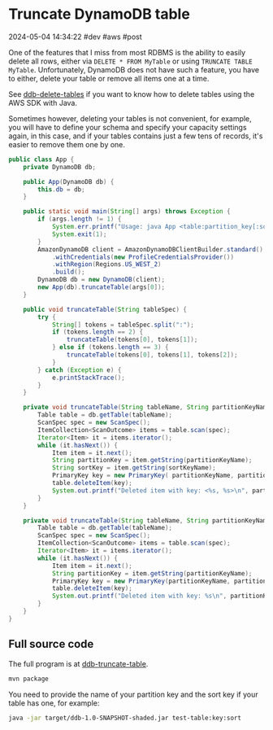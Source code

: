 # Truncate DynamoDB table
2024-05-04 14:34:22 #dev #aws #post

One of the features that I miss from most RDBMS is the ability to easily delete all rows, either via `DELETE * FROM MyTable` or using `TRUNCATE TABLE MyTable`. Unfortunately, DynamoDB does not have such a feature, you have to either, delete your table or remove all items one at a time.

See [ddb-delete-tables](/ddb-delete-tables) if you want to know how to delete tables using the AWS SDK with Java.

Sometimes however, deleting your tables is not convenient, for example, you will have to define your schema and specify your capacity settings again, in this case, and if your tables contains just a few tens of records, it's easier to remove them one by one.

```java
public class App {
    private DynamoDB db;

    public App(DynamoDB db) {
        this.db = db;
    }

    public static void main(String[] args) throws Exception {
        if (args.length != 1) {
            System.err.printf("Usage: java App <table:partition_key[:sort_key]>\n");
            System.exit(1);
        }
        AmazonDynamoDB client = AmazonDynamoDBClientBuilder.standard()
            .withCredentials(new ProfileCredentialsProvider())
            .withRegion(Regions.US_WEST_2)
            .build();
        DynamoDB db = new DynamoDB(client);
        new App(db).truncateTable(args[0]);
    }

    public void truncateTable(String tableSpec) {
        try {
            String[] tokens = tableSpec.split(":");
            if (tokens.length == 2) {
                truncateTable(tokens[0], tokens[1]);
            } else if (tokens.length == 3) {
                truncateTable(tokens[0], tokens[1], tokens[2]);
            }
        } catch (Exception e) {
            e.printStackTrace();
        }
    }

    private void truncateTable(String tableName, String partitionKeyName, String sortKeyName) throws Exception {
        Table table = db.getTable(tableName);
        ScanSpec spec = new ScanSpec();
        ItemCollection<ScanOutcome> items = table.scan(spec);
        Iterator<Item> it = items.iterator();
        while (it.hasNext()) {
            Item item = it.next();
            String partitionKey = item.getString(partitionKeyName);
            String sortKey = item.getString(sortKeyName);
            PrimaryKey key = new PrimaryKey( partitionKeyName, partitionKey, sortKeyName, sortKey);
            table.deleteItem(key);
            System.out.printf("Deleted item with key: <%s, %s>\n", partitionKey, sortKey);
        }
    }

    private void truncateTable(String tableName, String partitionKeyName) throws Exception {
        Table table = db.getTable(tableName);
        ScanSpec spec = new ScanSpec();
        ItemCollection<ScanOutcome> items = table.scan(spec);
        Iterator<Item> it = items.iterator();
        while (it.hasNext()) {
            Item item = it.next();
            String partitionKey = item.getString(partitionKeyName);
            PrimaryKey key = new PrimaryKey(partitionKeyName, partitionKey);
            table.deleteItem(key);
            System.out.printf("Deleted item with key: %s\n", partitionKey);
        }
    }
}
```

## Full source code
The full program is at [ddb-truncate-table](https://github.com/rendon/code-samples/tree/master/ddb-truncate-table).
```sh
mvn package
```

You need to provide the name of your partition key and the sort key if your table has one, for example:
```sh
java -jar target/ddb-1.0-SNAPSHOT-shaded.jar test-table:key:sort
```
